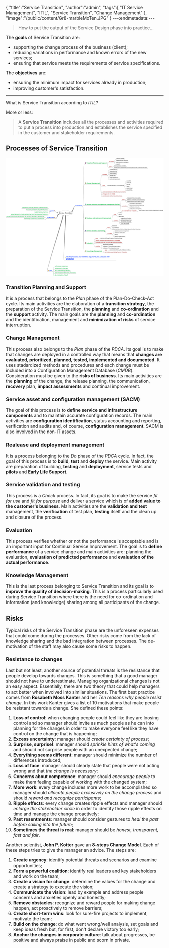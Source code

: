 {
  "title":"Service Transition",
  "author":"admin",
  "tags":[
    "IT Service Management",
    "ITIL",
    "Service Transition",
    "Change Management"
  ],
  "image":"/public/content/Gr8-marbleMoTen.JPG"
}
---:endmetadata:---

> How to put the output of the Service Design phase into practice...

The **goals** of Service Transition are:

- supporting the change process of the business (client);
- reducing variations in performance and known errors of the new services;
- ensuring that service meets the requirements of service specifications.

The **objectives** are:

- ensuring the minimum impact for services already in production;
- improving customer's satisfaction.

---
What is Service Transition according to *ITIL*?

More or less:

> A **Service Transition** includes all the processes and activities required to put a process into production and establishes the service specified in the customer and stakeholder requirements.

## Processes of Service Transition

![](/public/content/Service-Transition.png)

### Transition Planning and Support

It is a process that belongs to the *Plan* phase of the Plan-Do-Check-Act cycle. Its main activities are the elaboration of a **transition strategy**, the preparation of the Service Transition, the **planning** and **co-ordination** and the **support** activity. The main goals are the **planning** and **co-ordination** and the identification, management and **minimization of risks** of service interruption.

### Change Management

This process also belongs to the *Plan* phase of the *PDCA*. Its goal is to make that changes are deployed in a controlled way that means that **changes are evaluated, prioritized, planned, tested, implemented and documented**. It uses stadardized methods and procedures and each change must be included into a Configuration Management Database (*CMDB*). Consideration must be given to the **risks of business**. Its main activities are the **planning** of the change, the release planning, the communication, **recovery** plan, **impact assessments** and continual improvement.

### Service asset and configuration management (SACM)

The goal of this process is to **define service and infrastructure components** and  to maintain accurate configuration records. The main activities are **configuration identification**, status accounting and reporting, verification and audits and, of course, **configuration management**. SACM is also involved in the non-IT assets.

### Realease and deployment management

It is a process belonging to the *Do* phase of the *PDCA* cycle. In fact, the goal of this process is to **build**, **test** and **deploy** the service. Main activity are preparation of building, **testing** and **deployment**, service tests and **pilots** and **Early Life Support**.



### Service validation and testing

This process is a *Check* process. In fact, its goal is to make the service *fit for use* and *fit for purpose* and deliver a service which is of **added value to the customer's business**. Main activities are the **validation and test** management, the **verification** of test plan, **testing** itself and the clean up and closure of the process.

### Evaluation

This process verifies whether or not the performance is acceptable and is an important input for Continual Service Improvement. The goal is to **define performance** of a service change and main activities are: planning the evaluation, **evaluation of predicted performance** and **evaluation of the actual performance**.

### Knowledge Management

This is the last process belonging to Service Transition and its goal is to **improve the quality of decision-making**. This is a process particularly used during Service Transition where there is the need for co-ordination and information (and knowledge) sharing among all participants of the change.

## Risks

Typical risks of the Service Transition phase are the unforeseen expenses that could come during the processes. Other risks come from the lack of knowledge sharing and the bad integration between processes. The de-motivation of the staff may also cause some risks to happen.

### Resistance to changes

Last but not least, another source of potential threats is the resistance that people develop towards changes. This is something that a good manager should not have to underestimate.
Managing organizational changes is not an easy aspect. Essentially, there are two theory that could help managers to act better when involved into similar situations.
The first best practice comes from **Rosabeth Moss Kanter** and her *Ten reasons why people resist change*. In this work Kanter gives a list of 10 motivations that make people be resistant towards a change. She defined these points:

1. **Loss of control**: when changing people could feel like they are loosing control and so manager should invite as much people as he can into planning for the changes in order to make everyone feel like they have control on the change that is happening;
2. **Excess uncertainty**: manager should *create certainty of process*;
3. **Surprise, surprise!**: manager should *sprinkle hints of what's coming* and should not surprise people with an unexpected change;
4. **Everything seems different**: manager should minimize the number of differences introduced;
5. **Loss of face**: manager should clearly state that people were not acting wrong and that *the change is necessary*;
6. **Concerns about competence**: manager should *encourage people* to make them feeling capable of working with the changed system;
7. **More work**: every change includes more work to be accomplished so manager should *allocate people exclusively on the change process* and should *reward and recognize participants*;
8. **Ripple effects**: every change creates ripple effects and manager should *enlarge the stakeholder circle* in order to identify those ripple effects on time and manage the change proactively;
9. **Past resentments**: manager should consider gestures to *heal the past before sailing into the future*;
10. **Sometimes the threat is real**: manager should be *honest, transparent, fast and fair*.

Another scientist, **John P. Kotter** gave an **8-steps Change Model**. Each of these steps tries to give the manager an advice. The steps are:

1. **Create urgency**: identify potential threats and scenarios and examine opportunities;
2. **Form a powerful coalition**: identify real leaders and key stakeholders and work on the team;
3. **Create a vision for change**: determine the values for the change and create a strategy to execute the vision;
4. **Communicate the vision**: lead by example and address people concerns and anxieties openly and honestly;
5. **Remove obstacles**: recognize and reward people for making change happen, act proactively to remove barriers;
6. **Create short-term wins**: look for sure-fire projects to implement, motivate the team;
7. **Build on the change**: do what went wrong/well analysis, set goals and keep ideas fresh but, for first, don't declare victory too early;
8. **Anchor the changes in corporate culture**: talk about progresses, be positive and always praise in public and scorn in private.
